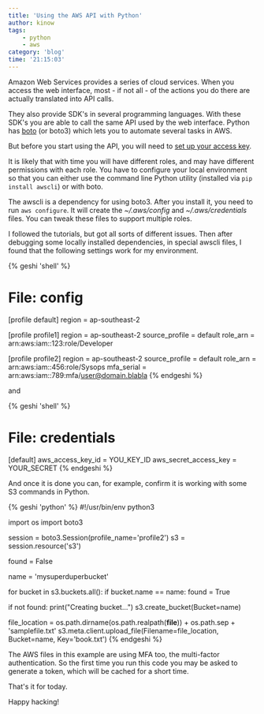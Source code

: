 ```yaml
---
title: 'Using the AWS API with Python'
author: kinow
tags:
    - python
    - aws
category: 'blog'
time: '21:15:03'
---
```


Amazon Web Services provides a series of cloud services. When you access the web interface, most - if not all - of the actions you do there are actually translated into API calls.

They also provide SDK's in several programming languages. With these SDK's you are able to call the same API used by the web interface. Python has [boto](https://github.com/boto/boto3) (or boto3) which lets you to automate several tasks in AWS.

But before you start using the API, you will need to [set up your access key](https://web.archive.org/web/20160818112016/http://docs.aws.amazon.com/AWSSimpleQueueService/latest/SQSGettingStartedGuide/AWSCredentials.html).

It is likely that with time you will have different roles, and may have different permissions with each role. You have to configure your local environment so that you can either use the command line Python utility (installed via `pip install awscli`) or with boto.

The awscli is a dependency for using boto3. After you install it, you need to run `aws configure`. It will create the <em>~/.aws/config</em> and <em>~/.aws/credentials</em> files. You can tweak these files to support multiple roles.

I followed the tutorials, but got all sorts of different issues. Then after debugging some locally installed dependencies, in special awscli files, I found that the following settings work for my environment.

{% geshi 'shell' %}
# File: config
[profile default]
region = ap-southeast-2

[profile profile1]
region = ap-southeast-2
source_profile = default
role_arn = arn:aws:iam::123:role/Developer

[profile profile2]
region = ap-southeast-2
source_profile = default
role_arn = arn:aws:iam::456:role/Sysops
mfa_serial = arn:aws:iam::789:mfa/user@domain.blabla
{% endgeshi %}

and

{% geshi 'shell' %}
# File: credentials
[default]
aws_access_key_id = YOU_KEY_ID
aws_secret_access_key = YOUR_SECRET
{% endgeshi %}

And once it is done you can, for example, confirm it is working with some S3 commands in Python.

{% geshi 'python' %}
#!/usr/bin/env python3

import os
import boto3

session = boto3.Session(profile_name='profile2')
s3 = session.resource('s3')

found = False

name = 'mysuperduperbucket'

for bucket in s3.buckets.all():
    if bucket.name == name:
        found = True

if not found:
    print("Creating bucket...")
    s3.create_bucket(Bucket=name)

file_location = os.path.dirname(os.path.realpath(__file__)) + os.path.sep + 'samplefile.txt'
s3.meta.client.upload_file(Filename=file_location, Bucket=name, Key='book.txt')
{% endgeshi %}

The AWS files in this example are using MFA too, the multi-factor authentication. So the first time you run this code you may be asked to generate a token, which will be cached for a short time.

That's it for today.

Happy hacking!
